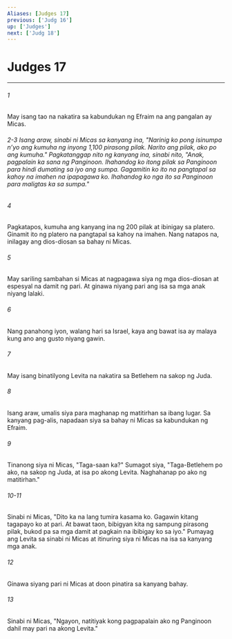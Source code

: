 ```yaml
---
Aliases: [Judges 17]
previous: ['Judg 16']
up: ['Judges']
next: ['Judg 18']
---
```

# Judges 17

***


###### 1 


May isang tao na nakatira sa kabundukan ng Efraim na ang pangalan ay Micas.

###### 2-3 Isang araw, sinabi ni Micas sa kanyang ina, "Narinig ko pong isinumpa nʼyo ang kumuha ng inyong 1,100 pirasong pilak. Narito ang pilak, ako po ang kumuha." Pagkatanggap nito ng kanyang ina, sinabi nito, "Anak, pagpalain ka sana ng Panginoon. Ihahandog ko itong pilak sa Panginoon para hindi dumating sa iyo ang sumpa. Gagamitin ko ito na pangtapal sa kahoy na imahen na ipapagawa ko. Ihahandog ko nga ito sa Panginoon para maligtas ka sa sumpa." 


###### 4 


Pagkatapos, kumuha ang kanyang ina ng 200 pilak at ibinigay sa platero. Ginamit ito ng platero na pangtapal sa kahoy na imahen. Nang natapos na, inilagay ang dios-diosan sa bahay ni Micas. 


###### 5 


May sariling sambahan si Micas at nagpagawa siya ng mga dios-diosan at espesyal na damit ng pari. At ginawa niyang pari ang isa sa mga anak niyang lalaki. 


###### 6 


Nang panahong iyon, walang hari sa Israel, kaya ang bawat isa ay malaya kung ano ang gusto niyang gawin. 


###### 7 


May isang binatilyong Levita na nakatira sa Betlehem na sakop ng Juda. 


###### 8 


Isang araw, umalis siya para maghanap ng matitirhan sa ibang lugar. Sa kanyang pag-alis, napadaan siya sa bahay ni Micas sa kabundukan ng Efraim. 


###### 9 


Tinanong siya ni Micas, "Taga-saan ka?" Sumagot siya, "Taga-Betlehem po ako, na sakop ng Juda, at isa po akong Levita. Naghahanap po ako ng matitirhan."

###### 10-11

Sinabi ni Micas, "Dito ka na lang tumira kasama ko. Gagawin kitang tagapayo ko at pari. At bawat taon, bibigyan kita ng sampung pirasong pilak, bukod pa sa mga damit at pagkain na ibibigay ko sa iyo." Pumayag ang Levita sa sinabi ni Micas at itinuring siya ni Micas na isa sa kanyang mga anak. 


###### 12 


Ginawa siyang pari ni Micas at doon pinatira sa kanyang bahay. 


###### 13 


Sinabi ni Micas, "Ngayon, natitiyak kong pagpapalain ako ng Panginoon dahil may pari na akong Levita."
